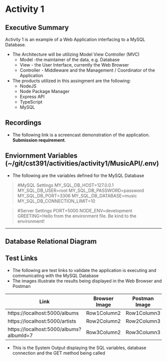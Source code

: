 # Activity 1
## Executive Summary
Activity 1 is an example of a Web Application interfacing to a MySQL Database.

- The Architecture will be utilizing Model View Controller (MVC)
    - Model -the maintainer of the data, e.g. Database
    - View - the User Interface, currently the Web Browser
    - Controller - Middleware and the Management / Coordinator of the Application
- The products utilized in this assingment are the following:
    - NodeJS
    - Node Package Manager
    - Express API
    - TypeScript
    - MySQL

## Recordings
- The following link is a screencast demonstration of the application. **Submission requirement**.

## Enviornment Variables (~/git/cst391/activities/activity1/MusicAPI/.env)
- The following are the variables defined for the MySQL Database
> #MySQL Settings
MY_SQL_DB_HOST=127.0.0.1
MY_SQL_DB_USER=root
MY_SQL_DB_PASSWORD=password
MY_SQL_DB_PORT=3306
MY_SQL_DB_DATABASE=music
MY_SQL_DB_CONNECTION_LIMIT=10

> #Server Settings
PORT=5000
NODE_ENV=development
GREETING=Hello from the environment file. Be kind to the environment!

---
## Database Relational Diagram

## Test Links
- The following are test links to validate the application is executing and communicating with the MySQL Database
- The images illustrate the results being displayed in the Web Browser and Postman

|Link|Browser Image|Postman Image|
|--|--|--|
|https://localhost:5000/albums|Row1Column2|Row1Column3|
|https://localhost:5000/artists|Row2Column2|Row2Column3|
|https://localhost:5000/albums?albumId=7|Row3Column2|Row3Column3|

- This is the System Output displaying the SQL variables, database connection and the GET method being called
